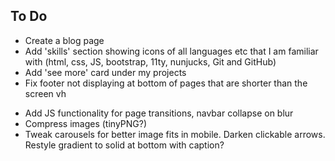 ## To Do

- Create a blog page
- Add 'skills' section showing icons of all languages etc that I am familiar with (html, css, JS, bootstrap, 11ty, nunjucks, Git and GitHub)
- Add 'see more' card under my projects
- Fix footer not displaying at bottom of pages that are shorter than the screen vh
<!-- - CSS styling for card hover, active (dynamic drop shadow, card sizing on hover and click - see bootcamp projects) -->
<!-- - Style contact form as a card with consistent drop shadows to other cards, centre on page -->
- Add JS functionality for page transitions, navbar collapse on blur
- Compress images (tinyPNG?)
- Tweak carousels for better image fits in mobile. Darken clickable arrows. Restyle gradient to solid at bottom with caption?
